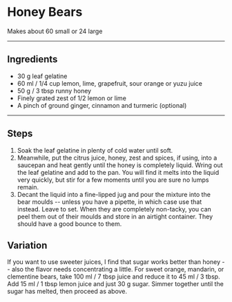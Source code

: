 # Honey Bears

Makes about 60 small or 24 large

---

## Ingredients

* 30 g leaf gelatine
* 60 ml / 1/4 cup lemon, lime, grapefruit, sour orange or yuzu juice
* 50 g / 3 tbsp runny honey
* Finely grated zest of 1/2 lemon or lime
* A pinch of ground ginger, cinnamon and turmeric (optional)

---

## Steps

1.  Soak the leaf gelatine in plenty of cold water until soft.
2.  Meanwhile, put the citrus juice, honey, zest and spices, if using, into a saucepan and heat gently until the honey is completely liquid. Wring out the leaf gelatine and add to the pan. You will find it melts into the liquid very quickly, but stir for a few moments until you are sure no lumps remain.
3.  Decant the liquid into a fine-lipped jug and pour the mixture into the bear moulds -- unless you have a pipette, in which case use that instead. Leave to set. When they are completely non-tacky, you can peel them out of their moulds and store in an airtight container. They should have a good bounce to them.

## Variation

If you want to use sweeter juices, I find that sugar works better than honey -- also the flavor needs concentrating a little. For sweet orange, mandarin, or clementine bears, take 100 ml / 7 tbsp juice and reduce it to 45 ml / 3 tbsp. Add 15 ml / 1 tbsp lemon juice and just 30 g sugar. Simmer together until the sugar has melted, then proceed as above.